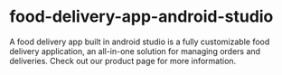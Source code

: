 # food-delivery-app-android-studio
A food delivery app built in android studio is a fully customizable food delivery application, an all-in-one solution for managing orders and deliveries. Check out our product page for more information.
